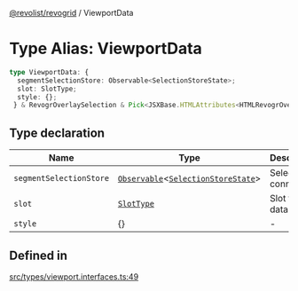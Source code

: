 [@revolist/revogrid](README.md) / ViewportData

# Type Alias: ViewportData

```ts
type ViewportData: {
  segmentSelectionStore: Observable<SelectionStoreState>;
  slot: SlotType;
  style: {};
 } & RevogrOverlaySelection & Pick<JSXBase.HTMLAttributes<HTMLRevogrOverlaySelectionElement>, "ref"> & Pick<JSXBase.HTMLAttributes<HTMLRevogrDataElement>, "ref"> & RevogrData;
```

## Type declaration

| Name | Type | Description | Defined in |
| ------ | ------ | ------ | ------ |
| `segmentSelectionStore` | [`Observable`](TypeAlias.Observable.md)\<[`SelectionStoreState`](TypeAlias.SelectionStoreState.md)\> | Selection connection | [src/types/viewport.interfaces.ts:51](https://github.com/revolist/revogrid/blob/7dbd661cfbca0ebdb4daac15bcf7a7879e23703b/src/types/viewport.interfaces.ts#L51) |
| `slot` | [`SlotType`](TypeAlias.SlotType.md) | Slot to put data | [src/types/viewport.interfaces.ts:54](https://github.com/revolist/revogrid/blob/7dbd661cfbca0ebdb4daac15bcf7a7879e23703b/src/types/viewport.interfaces.ts#L54) |
| `style` | \{\} | - | [src/types/viewport.interfaces.ts:55](https://github.com/revolist/revogrid/blob/7dbd661cfbca0ebdb4daac15bcf7a7879e23703b/src/types/viewport.interfaces.ts#L55) |

## Defined in

[src/types/viewport.interfaces.ts:49](https://github.com/revolist/revogrid/blob/7dbd661cfbca0ebdb4daac15bcf7a7879e23703b/src/types/viewport.interfaces.ts#L49)
